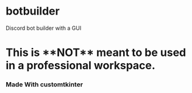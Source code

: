 # botbuilder
Discord bot builder with a GUI

<h1>This is **NOT** meant to be used in a professional workspace.</h1>

<h3>Made With customtkinter</h3>
